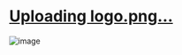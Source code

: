 # [Uploading logo.png…]()

![image](https://user-images.githubusercontent.com/87432361/182505336-4b93faf5-d4a4-4625-b217-cf82f9edd109.png)
